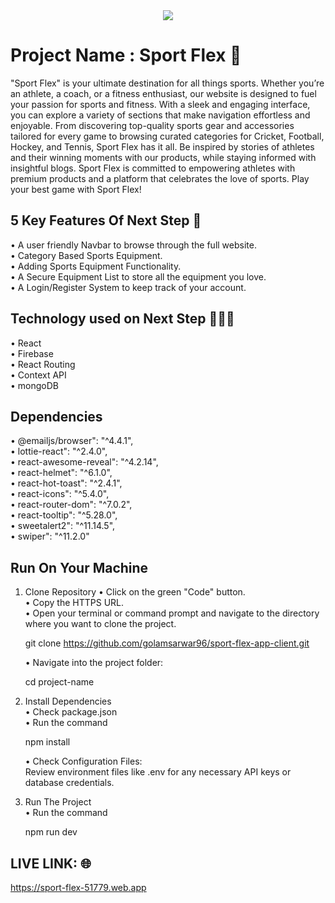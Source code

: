<div align="center">
  <img src="https://i.ibb.co.com/t21ShSV/project1.png"  />
</div>

# Project Name : Sport Flex 🏏

"Sport Flex" is your ultimate destination for all things sports. Whether you’re an athlete, a coach, or a fitness enthusiast, our website is designed to fuel your passion for sports and fitness. With a sleek and engaging interface, you can explore a variety of sections that make navigation effortless and enjoyable. From discovering top-quality sports gear and accessories tailored for every game to browsing curated categories for Cricket, Football, Hockey, and Tennis, Sport Flex has it all. Be inspired by stories of athletes and their winning moments with our products, while staying informed with insightful blogs. Sport Flex is committed to empowering athletes with premium products and a platform that celebrates the love of sports. Play your best game with Sport Flex!

## 5 Key Features Of Next Step 🎯

• A user friendly Navbar to browse through the full website. <br/>
• Category Based Sports Equipment.<br/>
• Adding Sports Equipment Functionality. <br/>
• A Secure Equipment List to store all the equipment you love. <br/>
• A Login/Register System to keep track of your account. <br/>

## Technology used on Next Step 👨🏻‍💻

• React <br/>
• Firebase <br/>
• React Routing <br/>
• Context API<br/>
• mongoDB <br/>

## Dependencies 

• @emailjs/browser": "^4.4.1", <br/>
• lottie-react": "^2.4.0", <br/>
• react-awesome-reveal": "^4.2.14", <br/>
• react-helmet": "^6.1.0", <br/>
• react-hot-toast": "^2.4.1", <br/>
• react-icons": "^5.4.0", <br/>
• react-router-dom": "^7.0.2", <br/>
• react-tooltip": "^5.28.0", <br/>
• sweetalert2": "^11.14.5", <br/>
• swiper": "^11.2.0" <br/>


## Run On Your Machine 

1. Clone Repository
   • Click on the green "Code" button. <br/>
   • Copy the HTTPS URL. <br/>
   • Open your terminal or command prompt and navigate to the directory where you want to clone the project. <br/>

     git clone https://github.com/golamsarwar96/sport-flex-app-client.git <br/>

   • Navigate into the project folder: <br/>

     cd project-name <br/>

2. Install Dependencies <br/>
   • Check package.json <br/>
   • Run the command <br/>

     npm install <br/>

   • Check Configuration Files: <br/>
     Review environment files like .env for any necessary API keys or database credentials. <br/>

3. Run The Project <br/>
   • Run the command <br/>

     npm run dev <br/>



## LIVE LINK: 🌐

https://sport-flex-51779.web.app
